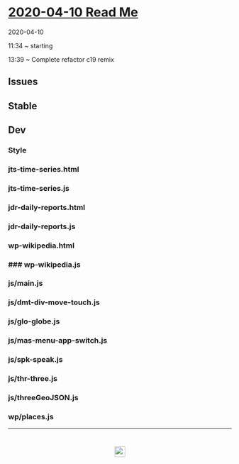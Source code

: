 
# [2020-04-10 Read Me]( #README.md )


2020-04-10

11:34 ~ starting

13:39 ~  Complete refactor c19 remix

## Issues


## Stable


## Dev


### Style


### jts-time-series.html


### jts-time-series.js


### jdr-daily-reports.html


### jdr-daily-reports.js


### wp-wikipedia.html


### ### wp-wikipedia.js


### js/main.js


### js/dmt-div-move-touch.js


### js/glo-globe.js


### js/mas-menu-app-switch.js


### js/spk-speak.js


### js/thr-three.js


### js/threeGeoJSON.js


### wp/places.js



***

# <center title="hello!" ><a href=javascript:window.scrollTo(0,0); style=text-decoration:none; > <img src="../../assets/spider.ico" height=24 > </a></center>
